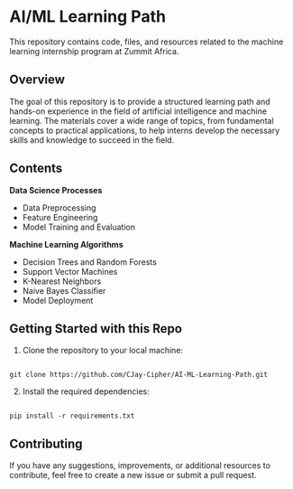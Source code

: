 # AI/ML Learning Path

This repository contains code, files, and resources related to the machine learning
internship program at Zummit Africa.

## Overview

The goal of this repository is to provide a structured learning path and
hands-on experience in the field of artificial intelligence and machine learning.
The materials cover a wide range of topics, from fundamental concepts to practical
applications, to help interns develop the necessary skills and knowledge to succeed in the field.

## Contents

**Data Science Processes**

- Data Preprocessing
- Feature Engineering
- Model Training and Evaluation

**Machine Learning Algorithms**

- Decision Trees and Random Forests
- Support Vector Machines
- K-Nearest Neighbors
- Naive Bayes Classifier
- Model Deployment

## Getting Started with this Repo

1. Clone the repository to your local machine:
```

git clone https://github.com/CJay-Cipher/AI-ML-Learning-Path.git

```
2. Install the required dependencies:
```

pip install -r requirements.txt

```
## Contributing

If you have any suggestions, improvements, or additional resources to contribute,
feel free to create a new issue or submit a pull request.

